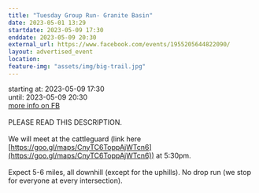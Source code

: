 ```yaml
---
title: "Tuesday Group Run- Granite Basin"
date: 2023-05-01 13:29
startdate: 2023-05-09 17:30
enddate: 2023-05-09 20:30
external_url: https://www.facebook.com/events/1955205644822090/
layout: advertised_event
location: 
feature-img: "assets/img/big-trail.jpg"
---
```


starting at: 2023-05-09 17:30<br>until: 2023-05-09 20:30<br><a href="https://www.facebook.com/events/1955205644822090/">more info on FB</a><br><br>PLEASE READ THIS DESCRIPTION. <br>
  <br>
  We will meet at the cattleguard (link here [https://goo.gl/maps/CnyTC6ToppAjWTcn6](https://goo.gl/maps/CnyTC6ToppAjWTcn6)) at 5&#58;30pm. <br>
  <br>
  Expect 5-6 miles, all downhill (except for the uphills). No drop run (we stop for everyone at every intersection). <br>
  <br>
  <br>
  
